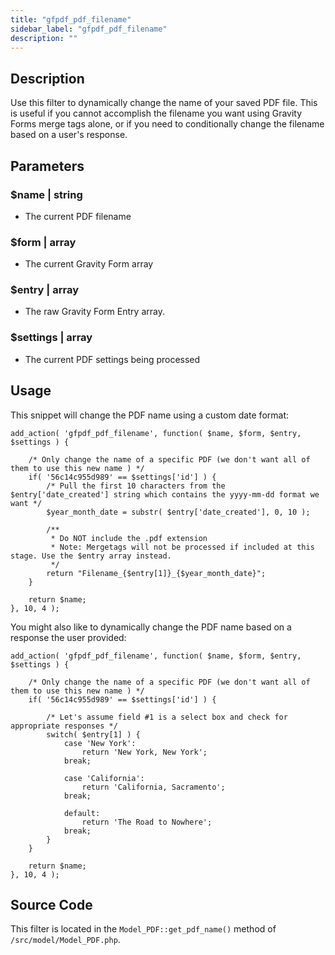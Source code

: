 ```yaml
---
title: "gfpdf_pdf_filename"
sidebar_label: "gfpdf_pdf_filename"
description: ""
---
```


## Description

Use this filter to dynamically change the name of your saved PDF file. This is useful if you cannot accomplish the filename you want using Gravity Forms merge tags alone, or if you need to conditionally change the filename based on a user's response.

## Parameters

### $name | string
*  The current PDF filename

### $form | array
*  The current Gravity Form array

### $entry | array
*  The raw Gravity Form Entry array.

### $settings | array
*  The current PDF settings being processed

## Usage

This snippet will change the PDF name using a custom date format:

```
add_action( 'gfpdf_pdf_filename', function( $name, $form, $entry, $settings ) {

	/* Only change the name of a specific PDF (we don't want all of them to use this new name ) */
	if( '56c14c955d989' == $settings['id'] ) {
		/* Pull the first 10 characters from the $entry['date_created'] string which contains the yyyy-mm-dd format we want */
		$year_month_date = substr( $entry['date_created'], 0, 10 );

		/**
		 * Do NOT include the .pdf extension
		 * Note: Mergetags will not be processed if included at this stage. Use the $entry array instead.
		 */
		return "Filename_{$entry[1]}_{$year_month_date}";
	}

	return $name;
}, 10, 4 );
```

You might also like to dynamically change the PDF name based on a response the user provided:

```
add_action( 'gfpdf_pdf_filename', function( $name, $form, $entry, $settings ) {

	/* Only change the name of a specific PDF (we don't want all of them to use this new name ) */
	if( '56c14c955d989' == $settings['id'] ) {

		/* Let's assume field #1 is a select box and check for appropriate responses */
		switch( $entry[1] ) {
			case 'New York':
				return 'New York, New York';
			break;

			case 'California':
				return 'California, Sacramento';
			break;

			default:
				return 'The Road to Nowhere';
			break;
		}
	}

	return $name;
}, 10, 4 );
```

## Source Code

This filter is located in the `Model_PDF::get_pdf_name()` method of `/src/model/Model_PDF.php`.
